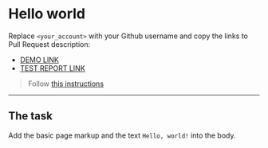 # Hello world

Replace `<your_account>` with your Github username and copy the links to Pull Request description:

- [DEMO LINK](https://olya-girnyak.github.io/layout_hello-world/)
- [TEST REPORT LINK](https://olya-girnyak.github.io/layout_hello-world/report/html_report/)

> Follow [this instructions](https://mate-academy.github.io/layout_task-guideline/#how-to-solve-the-layout-tasks-on-github)

---

## The task

Add the basic page markup and the text `Hello, world!` into the body.
